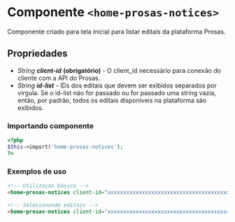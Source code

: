 # Componente `<home-prosas-notices>`
Componente criado para tela inicial para listar editais da plataforma Prosas.
  
## Propriedades
- *String **client-id*** **(obrigatório)** - O client_id necessário para conexão do cliente com a API do Prosas.
- *String **id-list*** - IDs dos editais que devem ser exibidos separados por vírgula. Se o id-list não for passado ou for passado uma string vazia, então, por padrão, todos os editais disponíveis na plataforma são exibidos.

### Importando componente
```PHP
<?php 
$this->import('home-prosas-notices');
?>
```
### Exemplos de uso
```HTML
<!-- Utilizaçao básica -->
<home-prosas-notices client-id="xxxxxxxxxxxxxxxxxxxxxxxxxxxxxxxxxxxxxxxxxxx"></home-prosas-notices>

<!-- Selecionando editais -->
<home-prosas-notices client-id="xxxxxxxxxxxxxxxxxxxxxxxxxxxxxxxxxxxxxxxxxxx" id-list="20,2601,357"></home-prosas-notices>

```
